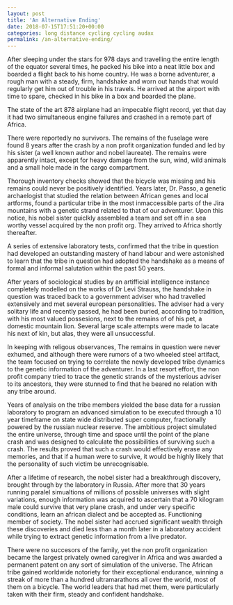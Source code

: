```yaml
---
layout: post
title: 'An Alternative Ending'
date: 2018-07-15T17:51:20+00:00
categories: long distance cycling cycling audax
permalink: /an-alternative-ending/
---
```


After sleeping under the stars for 978 days and travelling the entire length of the equator several times, he packed his bike into a neat little box and boarded a flight back to his home country. He was a borne adventurer, a rough man with a steady, firm, handshake and worn out hands that would regularly get him out of trouble in his travels. He arrived at the airport with time to spare, checked in his bike in a box and boarded the plane.


The state of the art 878 airplane had an impecable flight record, yet that day it had two simultaneous engine failures and crashed in a remote part of Africa.

There were reportedly no survivors. The remains of the fuselage were found 8 years after the crash by a non profit organization funded and led by his sister (a well known author and nobel laureate). The remains were apparently intact, except for heavy damage from the sun, wind, wild animals and a small hole made in the cargo compartment.

Thorough inventory checks showed that the bicycle was missing and his remains could never be positively identified. Years later, Dr. Passo, a genetic archaelogist that studied the relation between African genes and local artforms, found a particular tribe in the most inmaccessible parts of the Jira mountains with a genetic strand related to that of our adventurer. Upon this notice, his nobel sister quiclkly assembled a team and set off in a sea worthy vessel acquired by the non profit org. They arrived to Africa shortly thereafter.

A series of extensive laboratory tests, confirmed that the tribe in question had developed an outstanding mastery of hand labour and were astonished to learn that the tribe in question had adopted the handshake as a means of formal and informal salutation within the past 50 years.

After years of sociological studies by an artifficial intelligence instance completely modelled on the works of Dr Levi Strauss, the handshake in question was traced back to a government adviser who had travelled extensively and met several european personalities. The adviser had a very solitary life and recently passed, he had been buried, according to tradition, with his most valued possesions, next to the remains of of his pet, a domestic mountain lion. Several large scale attempts were made to lacate his next of kin, but alas, they were all unsuccessful.

In keeping with religous observances, The remains in question were never exhumed, and although there were rumors of a two wheeled steel artifact, the team focused on trying to correlate the newly developed tribe dynamics to the genetic information of the adventurer. In a last resort effort, the non profit company tried to trace the genetic strands of the mysterious adviser to its ancestors, they were stunned to find that he beared no relation with any tribe around.

Years of analysis on the tribe members yielded the base data for a russian laboratory to program an advanced simulation to be executed through a 10 year timeframe on state wide distributed super computer, fractionally powered by the russian nuclear reserve. The ambitious project simulated the entire universe, through time and space until the point of the plane crash and was designed to calculate the possibilities of surviving such a crash. The results proved that such a crash would effectively erase any memories, and that if a human were to survive, it would be highly likely that the personality of such victim be unrecognisable.

After a lifetime of research, the nobel sister had a breakthrough discovery, brought through by the laboratory in Russia. After more that 30 years running paralel simualtions of millions of possible universes with slight variations, enough information was acquired to ascertain that a 70 kilogram male could survive that very plane crash, and under very specific conditions, learn an african dialect and be accepted as. Functioning member of society. The nobel sister had accrued significant wealth throigh these discoveries and died less than a month later in a laboratory accident while trying to extract genetic information from a live predator.

There were no succesors of the family, yet the non profit organization became the largest privately owned caregiver in Africa and was awarded a permanent patent on any sort of simulation of the universe. The African tribe gained worldwide notoriety for their exceptional endurance, winning a streak of more than a hundred ultramarathons all over the world, most of them on a bicycle. The world leaders that had met them, were particularly taken with their firm, steady and confident handshake.